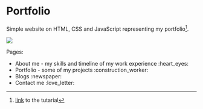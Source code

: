 # Portfolio
Simple website on HTML, CSS and JavaScript representing my portfolio[^1].

<img src="https://user-images.githubusercontent.com/25085025/175818180-691fa63d-07c5-45cd-ba43-fe9712ee2074.png">

Pages:
<ul>
  <li>About me - my skills and timeline of my work experience :heart_eyes:</li>
  <li>Portfolio - some of my projects :construction_worker:</li>
  <li>Blogs :newspaper:</li>
  <li>Contact me :love_letter:</li>
</ul>

[^1]: <a href="https://www.youtube.com/watch?v=xV7S8BhIeBo">link</a> to the tutarial
